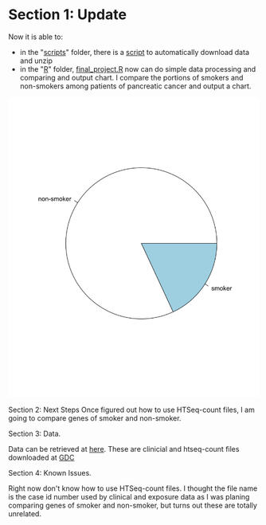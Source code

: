 # Section 1: Update

Now it is able to:
* in the "[scripts](https://github.com/XiaoyunZhouusc/final_project/scripts)" folder, there is a [script](https://github.com/XiaoyunZhouusc/final_project/scripts/unzip.sh) to automatically download data and unzip
* in the "[R](https://github.com/XiaoyunZhouusc/final_project/R)" folder, [final_project.R](https://github.com/XiaoyunZhouusc/final_project/R/final_project.R) now can do simple data processing and comparing and output chart. I compare the portions of smokers and non-smokers among patients of pancreatic cancer and output a chart. 

![](images/pie_smoker_vs_non-smoker.png?raw=true)

Section 2: Next Steps
Once figured out how to use HTSeq-count files, I am going to compare genes of smoker and non-smoker.  

Section 3: Data.  

Data can be retrieved at [here](https://drive.google.com/file/d/1bXAHETXs5_UlzRMJEQr3QhdYygPe-wmv/view?usp=sharing). These are clinicial and htseq-count files downloaded at [GDC](https://portal.gdc.cancer.gov/repository?facetTab=cases&filters=%7B%22op%22%3A%22and%22%2C%22content%22%3A%5B%7B%22op%22%3A%22in%22%2C%22content%22%3A%7B%22field%22%3A%22cases.primary_site%22%2C%22value%22%3A%5B%22pancreas%22%5D%7D%7D%2C%7B%22op%22%3A%22in%22%2C%22content%22%3A%7B%22field%22%3A%22cases.project.program.name%22%2C%22value%22%3A%5B%22TCGA%22%5D%7D%7D%2C%7B%22op%22%3A%22in%22%2C%22content%22%3A%7B%22field%22%3A%22files.analysis.workflow_type%22%2C%22value%22%3A%5B%22HTSeq%20-%20Counts%22%5D%7D%7D%5D%7D&searchTableTab=cases)

Section 4: Known Issues. 

Right now don't know how to use HTSeq-count files. I thought the file name is the case id number used by clinical and exposure data as I was planing comparing genes of smoker and non-smoker, but turns out these are totally unrelated. 